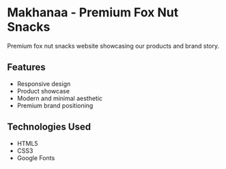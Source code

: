 # Makhanaa - Premium Fox Nut Snacks

Premium fox nut snacks website showcasing our products and brand story.

## Features
- Responsive design
- Product showcase
- Modern and minimal aesthetic
- Premium brand positioning

## Technologies Used
- HTML5
- CSS3
- Google Fonts
